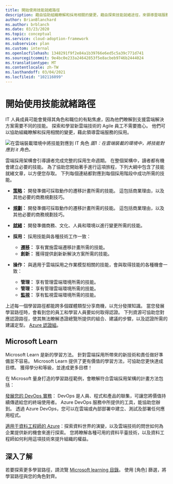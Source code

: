 ```yaml
---
title: 開始使用技能就緒路徑
description: 藉由協助組織瞭解和採用相關的變更，藉由探索技能就緒途徑，來領導雲端服務的採用。
author: BrianBlanchard
ms.author: brblanch
ms.date: 03/23/2020
ms.topic: conceptual
ms.service: cloud-adoption-framework
ms.subservice: plan
ms.custom: internal
ms.openlocfilehash: 1348291f9f2e84a1b39766e6ed5c5a39c771d741
ms.sourcegitcommit: 9e4bc0e233a24642853f5e8acbeb9746b2444024
ms.translationtype: MT
ms.contentlocale: zh-TW
ms.lasthandoff: 03/04/2021
ms.locfileid: "102116099"
---
```

# <a name="get-started-on-a-skills-readiness-path"></a>開始使用技能就緒路徑

IT 人員成員可能會覺得其角色和職位的有點焦慮，因為他們瞭解到支援雲端解決方案需要不同的技能。 探索和學習新雲端技術的 Agile 員工不需要擔心。 他們可以協助組織瞭解和採用相關的變更，藉此領導雲端服務的採用。

![在雲端裝載環境中將技能對應到 IT 角色 ](../_images/skills-guidance.png)
 *圖1：在雲端裝載的環境中，將技能對應到 it 角色。*

雲端採用架構會引導讀者完成完整的採用生命週期。 在整個架構中，讀者都有機會建立必要的技能。 為了協助您開始著手進行這項旅程，下列大綱中包含了技能就緒文章，以方便您存取。 下列每個連結都對應到每個採用階段中成功所需的技能。

- **[策略](../strategy/suggested-skills.md)：** 開發準備可採取動作的遷移計畫所需的技能。 這包括商業理由，以及其他必要的商務規劃技巧。
- **[規劃](./suggested-skills.md)：** 開發準備可採取動作的遷移計畫所需的技能。 這包括商業理由，以及其他必要的商務規劃技巧。
- **[就緒](../ready/suggested-skills.md)：** 開發準備商務、文化、人員和環境以進行變更所需的技能。

- **採用：** 採用技能與各種技術工作一致：
  - **[遷移](../migrate/suggested-skills.md)：** 享有實施雲端遷移計畫所需的技能。
  - **創新：** 獲得提供創新新解決方案所需的技能。

- **操作：** 與適用于雲端採用之作業模型相關的技能，會與取得技能的各種機會一致：
  - **管理：** 享有管理雲端環境所需的技能。
  - **管理：** 享有管理雲端環境所需的技能。
  - **[監視](../manage/monitor/suggested-skills.md)：** 享有監視雲端環境所需的技能。

上述每一個學習路徑都能跨多個媒體類型分享商機，以充分發揮知識。 當您發展學習路徑時，會看到您的員工和學習人員要如何取得認證。 下列資源可協助您對應認證路徑，使其無法瞭解憑證總覽所提供的組合、建議的步驟，以及認證所需的建議定型。 [Azure 認證組](https://aka.ms/azuretraincertdeck)。

## <a name="microsoft-learn"></a>Microsoft Learn

Microsoft Learn 是新的學習方法。 針對雲端採用所帶來的新技術和責任做好準備並不容易。 Microsoft Learn 提供了更有價值的學習方法，可協助您更快達成目標。 獲得學分和等級，並達成更多目標！

在 Microsoft 量身打造的學習路徑範例，會瞭解符合雲端採用架構的計畫方法包括：

<!-- docutune:ignore "on premises" -->

[發展您的 DevOps 實務](/learn/paths/evolve-your-devops-practices/)： DevOps 是人員、程式和產品的聯集，可讓您將價值持續傳遞給您的終端使用者。 Azure DevOps 服務中所提供的工具，能協助您辦到。 透過 Azure DevOps，您可以在雲端或內部部署中建立、測試及部署任何應用程式。

[適用于資料工程師的 Azure](/learn/paths/azure-for-the-data-engineer/)：探索資料世界的演變，以及雲端技術的問世如何為企業提供新的機會來進行探索。 您將瞭解各種可用的資料平臺技術，以及資料工程師如何利用這項技術來提升組織的權益。

## <a name="learn-more"></a>深入了解

若要探索更多學習路徑，請流覽 [Microsoft learning 目錄](/learn/browse/)。 使用 [角色] 篩選，將學習路徑與您的角色對齊。
